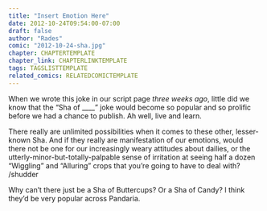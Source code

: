 ```yaml
---
title: "Insert Emotion Here"
date: 2012-10-24T09:54:00-07:00
draft: false
author: "Rades"
comic: "2012-10-24-sha.jpg"
chapter: CHAPTERTEMPLATE
chapter_link: CHAPTERLINKTEMPLATE
tags: TAGSLISTTEMPLATE
related_comics: RELATEDCOMICTEMPLATE
---
```


When we wrote this joke in our script page *three weeks ago*, little did we know that the “Sha of ____” joke would become so popular and so prolific before we had a chance to publish. Ah well, live and learn.


There really are unlimited possibilities when it comes to these other, lesser-known Sha. And if they really are manifestation of our emotions, would there not be one for our increasingly weary attitudes about dailies, or the utterly-minor-but-totally-palpable sense of irritation at seeing half a dozen “Wiggling” and “Alluring” crops that you’re going to have to deal with?  /shudder


Why can’t there just be a Sha of Buttercups? Or a Sha of Candy? I think they’d be very popular across Pandaria.

